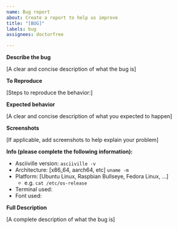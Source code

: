 ```yaml
---
name: Bug report
about: Create a report to help us improve
title: "[BUG]"
labels: bug
assignees: doctorfree

---
```


**Describe the bug**

[A clear and concise description of what the bug is]

**To Reproduce**

[Steps to reproduce the behavior:]

**Expected behavior**

[A clear and concise description of what you expected to happen]

**Screenshots**

[If applicable, add screenshots to help explain your problem]

**Info (please complete the following information):**
 - Asciiville version: `asciiville -v`
 - Architecture: [x86_64, aarch64, etc] `uname -m`
 - Platform: [Ubuntu Linux, Raspbian Bullseye, Fedora Linux, ...]
     - e.g. `cat /etc/os-release`
 - Terminal used:
 - Font used:

**Full Description**

[A complete description of what the bug is]
